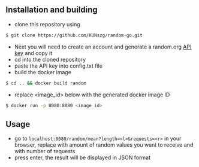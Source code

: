 
## Installation and building

- clone this repository using
```bash
$ git clone https://github.com/KUNszg/random-go.git
```
- Next you will need to create an account and generate a random.org [API key](https://api.random.org/dashboard) and copy it
- cd into the cloned repository
- paste the API key into config.txt file
- build the docker image
```bash
$ cd .. && docker build random 
```
- replace <image_id> below with the generated docker image ID 
```bash
$ docker run -p 8080:8080 <image_id>
```
## Usage

- go to ```localhost:8080/random/mean?length=<l>&requests=<r>``` in your browser, replace <l> with amount of random values you want to receive and <r> with number of requests
- press enter, the result will be displayed in JSON format
